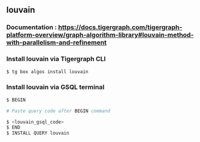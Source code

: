 ## louvain
### Documentation : https://docs.tigergraph.com/tigergraph-platform-overview/graph-algorithm-library#louvain-method-with-parallelism-and-refinement
### Install louvain via Tigergraph CLI
```bash
$ tg box algos install louvain
```
### Install louvain via GSQL terminal
```bash
$ BEGIN 

# Paste query code after BEGIN command

$ <louvain_gsql_code>
$ END 
$ INSTALL QUERY louvain
```